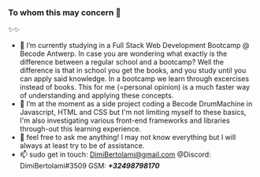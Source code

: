 ### To whom this may concern 👋


✨✨

- 🌱 I’m currently studying in a Full Stack Web Development Bootcamp @ Becode Antwerp.
      In case you are wondering what exactly is the difference between a regular school and a bootcamp? Well the difference
      is that in school you get the books, and you study until you can apply said knowledge. In a bootcamp we learn through
      excercises instead of books. This for me (=personal opinion) is a much faster way of understanding and applying these 
      concepts.
- 👯 I’m at the moment as a side project coding a Becode DrumMachine in Javascript, HTML and CSS but I'm not limiting myself 
      to these basics, I'm also investigating various front-end frameworks and libraries through-out this learning
      experience.
- 💬 feel free to ask me anything! I may not know everything but I will always at least try to be of assistance.
- 📫 sudo get in touch: DimiBertolami@gmail.com   @Discord: DimiBertolami#3509 GSM: ***+32498798170***

<!-- - ⚡ Fun fact: -->
